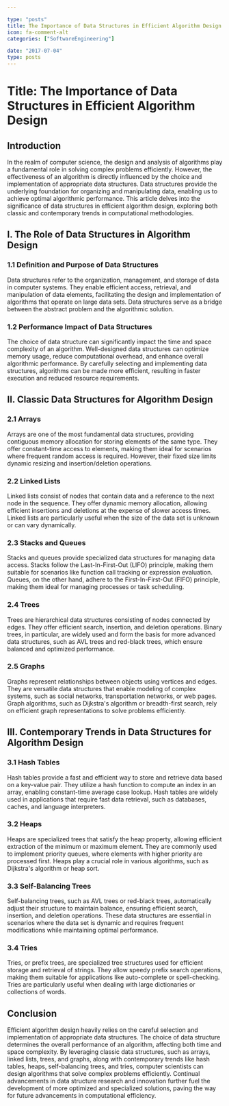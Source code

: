 ```yaml
---

type: "posts"
title: The Importance of Data Structures in Efficient Algorithm Design
icon: fa-comment-alt
categories: ["SoftwareEngineering"]

date: "2017-07-04"
type: posts
---
```





# Title: The Importance of Data Structures in Efficient Algorithm Design

## Introduction

In the realm of computer science, the design and analysis of algorithms play a fundamental role in solving complex problems efficiently. However, the effectiveness of an algorithm is directly influenced by the choice and implementation of appropriate data structures. Data structures provide the underlying foundation for organizing and manipulating data, enabling us to achieve optimal algorithmic performance. This article delves into the significance of data structures in efficient algorithm design, exploring both classic and contemporary trends in computational methodologies.

## I. The Role of Data Structures in Algorithm Design

### 1.1 Definition and Purpose of Data Structures
Data structures refer to the organization, management, and storage of data in computer systems. They enable efficient access, retrieval, and manipulation of data elements, facilitating the design and implementation of algorithms that operate on large data sets. Data structures serve as a bridge between the abstract problem and the algorithmic solution.

### 1.2 Performance Impact of Data Structures
The choice of data structure can significantly impact the time and space complexity of an algorithm. Well-designed data structures can optimize memory usage, reduce computational overhead, and enhance overall algorithmic performance. By carefully selecting and implementing data structures, algorithms can be made more efficient, resulting in faster execution and reduced resource requirements.

## II. Classic Data Structures for Algorithm Design

### 2.1 Arrays
Arrays are one of the most fundamental data structures, providing contiguous memory allocation for storing elements of the same type. They offer constant-time access to elements, making them ideal for scenarios where frequent random access is required. However, their fixed size limits dynamic resizing and insertion/deletion operations.

### 2.2 Linked Lists
Linked lists consist of nodes that contain data and a reference to the next node in the sequence. They offer dynamic memory allocation, allowing efficient insertions and deletions at the expense of slower access times. Linked lists are particularly useful when the size of the data set is unknown or can vary dynamically.

### 2.3 Stacks and Queues
Stacks and queues provide specialized data structures for managing data access. Stacks follow the Last-In-First-Out (LIFO) principle, making them suitable for scenarios like function call tracking or expression evaluation. Queues, on the other hand, adhere to the First-In-First-Out (FIFO) principle, making them ideal for managing processes or task scheduling.

### 2.4 Trees
Trees are hierarchical data structures consisting of nodes connected by edges. They offer efficient search, insertion, and deletion operations. Binary trees, in particular, are widely used and form the basis for more advanced data structures, such as AVL trees and red-black trees, which ensure balanced and optimized performance.

### 2.5 Graphs
Graphs represent relationships between objects using vertices and edges. They are versatile data structures that enable modeling of complex systems, such as social networks, transportation networks, or web pages. Graph algorithms, such as Dijkstra's algorithm or breadth-first search, rely on efficient graph representations to solve problems efficiently.

## III. Contemporary Trends in Data Structures for Algorithm Design

### 3.1 Hash Tables
Hash tables provide a fast and efficient way to store and retrieve data based on a key-value pair. They utilize a hash function to compute an index in an array, enabling constant-time average case lookup. Hash tables are widely used in applications that require fast data retrieval, such as databases, caches, and language interpreters.

### 3.2 Heaps
Heaps are specialized trees that satisfy the heap property, allowing efficient extraction of the minimum or maximum element. They are commonly used to implement priority queues, where elements with higher priority are processed first. Heaps play a crucial role in various algorithms, such as Dijkstra's algorithm or heap sort.

### 3.3 Self-Balancing Trees
Self-balancing trees, such as AVL trees or red-black trees, automatically adjust their structure to maintain balance, ensuring efficient search, insertion, and deletion operations. These data structures are essential in scenarios where the data set is dynamic and requires frequent modifications while maintaining optimal performance.

### 3.4 Tries
Tries, or prefix trees, are specialized tree structures used for efficient storage and retrieval of strings. They allow speedy prefix search operations, making them suitable for applications like auto-complete or spell-checking. Tries are particularly useful when dealing with large dictionaries or collections of words.

## Conclusion

Efficient algorithm design heavily relies on the careful selection and implementation of appropriate data structures. The choice of data structure determines the overall performance of an algorithm, affecting both time and space complexity. By leveraging classic data structures, such as arrays, linked lists, trees, and graphs, along with contemporary trends like hash tables, heaps, self-balancing trees, and tries, computer scientists can design algorithms that solve complex problems efficiently. Continual advancements in data structure research and innovation further fuel the development of more optimized and specialized solutions, paving the way for future advancements in computational efficiency.